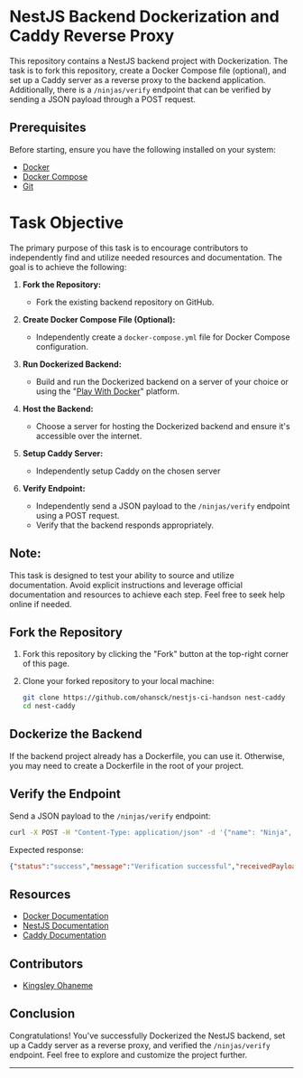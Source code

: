 # NestJS Backend Dockerization and Caddy Reverse Proxy

This repository contains a NestJS backend project with Dockerization. The task is to fork this repository, create a Docker Compose file (optional), and set up a Caddy server as a reverse proxy to the backend application. Additionally, there is a `/ninjas/verify` endpoint that can be verified by sending a JSON payload through a POST request.

## Prerequisites

Before starting, ensure you have the following installed on your system:

- [Docker](https://docs.docker.com/get-docker/)
- [Docker Compose](https://docs.docker.com/compose/install/)
- [Git](https://git-scm.com/book/en/v2/Getting-Started-Installing-Git)

# Task Objective

The primary purpose of this task is to encourage contributors to independently find and utilize needed resources and documentation. The goal is to achieve the following:

1. **Fork the Repository:**
   - Fork the existing backend repository on GitHub.

2. **Create Docker Compose File (Optional):**
   - Independently create a `docker-compose.yml` file for Docker Compose configuration.

3. **Run Dockerized Backend:**
   - Build and run the Dockerized backend on a server of your choice or using the "[Play With Docker](https://labs.play-with-docker.com/)" platform.

4. **Host the Backend:**
   - Choose a server for hosting the Dockerized backend and ensure it's accessible over the internet.

5. **Setup Caddy Server:**
   - Independently setup Caddy on the chosen server

6. **Verify Endpoint:**
   - Independently send a JSON payload to the `/ninjas/verify` endpoint using a POST request.
   - Verify that the backend responds appropriately.

## Note:
This task is designed to test your ability to source and utilize documentation. Avoid explicit instructions and leverage official documentation and resources to achieve each step. Feel free to seek help online if needed.

## Fork the Repository

1. Fork this repository by clicking the "Fork" button at the top-right corner of this page.
2. Clone your forked repository to your local machine:

    ```bash
    git clone https://github.com/ohansck/nestjs-ci-handson nest-caddy
    cd nest-caddy
    ```

## Dockerize the Backend

If the backend project already has a Dockerfile, you can use it. Otherwise, you may need to create a Dockerfile in the root of your project.

## Verify the Endpoint

Send a JSON payload to the `/ninjas/verify` endpoint:

```bash
curl -X POST -H "Content-Type: application/json" -d '{"name": "Ninja", "code": "12345"}' http://localhost/ninjas/verify
```

Expected response:

```json
{"status":"success","message":"Verification successful","receivedPayload":{"name":"Ninja","code":"12345"}}
```
## Resources

- [Docker Documentation](https://docs.docker.com/)
- [NestJS Documentation](https://docs.nestjs.com/)
- [Caddy Documentation](https://caddyserver.com/docs/)

## Contributors

- [Kingsley Ohaneme](https://linkedin.com/in/ohaneme-kingsley)

## Conclusion

Congratulations! You've successfully Dockerized the NestJS backend, set up a Caddy server as a reverse proxy, and verified the `/ninjas/verify` endpoint. Feel free to explore and customize the project further.

---
